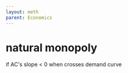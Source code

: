 ```yaml
---
layout: meth
parent: Economics
---
```

# natural monopoly

if AC's slope < 0 when crosses demand curve